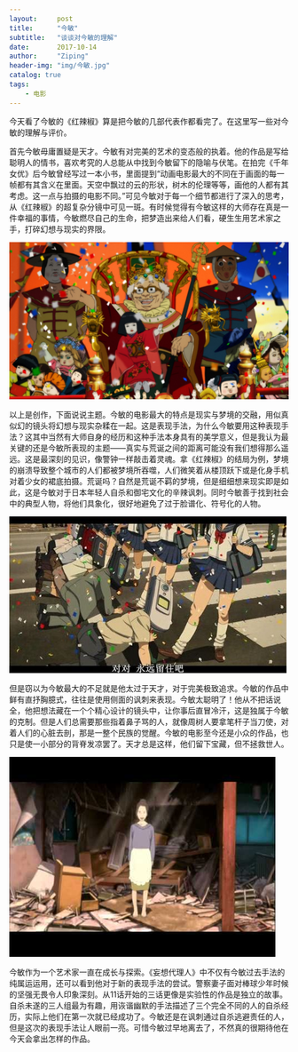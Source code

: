```yaml
---
layout:     post
title:      "今敏"
subtitle:   "谈谈对今敏的理解"
date:       2017-10-14
author:     "Ziping"
header-img: "img/今敏.jpg"
catalog: true
tags:
    - 电影
---
```


今天看了今敏的《红辣椒》算是把今敏的几部代表作都看完了。在这里写一些对今敏的理解与评价。

首先今敏毋庸置疑是天才。今敏有对完美的艺术的变态般的执着。他的作品是写给聪明人的情书，喜欢考究的人总能从中找到今敏留下的隐喻与伏笔。在拍完《千年女优》后今敏曾经写过一本小书，里面提到“动画电影最大的不同在于画面的每一帧都有其含义在里面。天空中飘过的云的形状，树木的伦理等等，画他的人都有其考虑。这一点与拍摄的电影不同。”可见今敏对于每一个细节都进行了深入的思考，从《红辣椒》的超复杂分镜中可见一斑。有时候觉得有今敏这样的大师存在真是一件幸福的事情，今敏燃尽自己的生命，把梦造出来给人们看，硬生生用艺术家之手，打碎幻想与现实的界限。

![dream](img\今敏1.jpg)

以上是创作，下面说说主题。今敏的电影最大的特点是现实与梦境的交融，用似真似幻的镜头将幻想与现实杂糅在一起。这是表现手法，为什么今敏要用这种表现手法？这其中当然有大师自身的经历和这种手法本身具有的美学意义，但是我认为最关键的还是今敏所表现的主题——真实与荒诞之间的距离可能没有我们想得那么遥远。这是最深刻的见识，像警钟一样敲击着灵魂。拿《红辣椒》的结局为例，梦境的崩溃导致整个城市的人们都被梦境所吞噬，人们微笑着从楼顶跃下或是化身手机对着少女的裙底拍摄。荒诞吗？自然是荒诞不羁的梦境，但是细细想来现实即是如此，这是今敏对于日本年轻人自杀和御宅文化的辛辣讽刺。同时今敏善于找到社会中的典型人物，将他们具象化，很好地避免了过于脸谱化、符号化的人物。

![dream](img\今敏2.jpeg)

但是窃以为今敏最大的不足就是他太过于天才，对于完美极致追求。今敏的作品中鲜有直抒胸臆式，往往是使用侧面的讽刺来表现。今敏太聪明了！他从不把话说全，他把想法藏在一个个精心设计的镜头中，让你事后直冒冷汗，这是独属于今敏的克制。但是人们总需要那些指着鼻子骂的人，就像周树人要拿笔杆子当刀使，对着人们的心脏去剖，那是一整个民族的觉醒。今敏的电影至今还是小众的作品，也只是使一小部分的背脊发凉罢了。天才总是这样，他们留下宝藏，但不拯救世人。

![dream](img\今敏3.jpg)

今敏作为一个艺术家一直在成长与探索。《妄想代理人》中不仅有今敏过去手法的纯属运运用，还可以看到他对于新的表现手法的尝试。警察妻子面对棒球少年时候的坚强无畏令人印象深刻。从11话开始的三话更像是实验性的作品是独立的故事。自杀未遂的三人组最为有趣，用诙谐幽默的手法描述了三个完全不同的人的自杀经历，实际上他们在第一次就已经成功了。今敏还是在讽刺通过自杀逃避责任的人，但是这次的表现手法让人眼前一亮。可惜今敏过早地离去了，不然真的很期待他在今天会拿出怎样的作品。